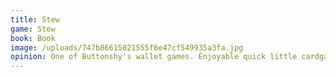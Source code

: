 ```yaml
---
title: Stew
game: Stew
book: Book
image: /uploads/747b86615021555f6e47cf549935a3fa.jpg
opinion: One of Buttonshy's wallet games. Enjoyable quick little cardgame where you are taking turns adding food to a shared stew and deciding if you'll be the first eat from it! Nothing deep or complex, a nice filler game.
---
```


